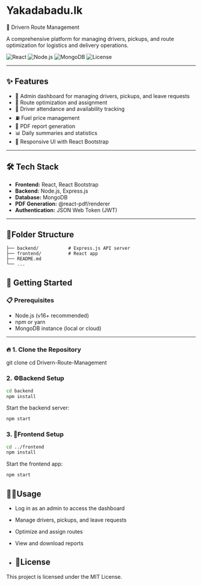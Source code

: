 # Yakadabadu.lk
🚚 Drivern Route Management

A comprehensive platform for managing drivers, pickups, and route optimization for logistics and delivery operations.

![React](https://img.shields.io/badge/Frontend-React-blue?logo=react) 
![Node.js](https://img.shields.io/badge/Backend-Node.js-green?logo=node.js) 
![MongoDB](https://img.shields.io/badge/Database-MongoDB-brightgreen?logo=mongodb)
![License](https://img.shields.io/badge/License-MIT-yellow.svg)

---

## ✨ Features
- 🔧 Admin dashboard for managing drivers, pickups, and leave requests
- 📍 Route optimization and assignment
- 👥 Driver attendance and availability tracking
- ⛽ Fuel price management
- 📄 PDF report generation
- 📊 Daily summaries and statistics
- 📱 Responsive UI with React Bootstrap

---

## 🛠️ Tech Stack
- **Frontend:** React, React Bootstrap
- **Backend:** Node.js, Express.js
- **Database:** MongoDB
- **PDF Generation:** @react-pdf/renderer
- **Authentication:** JSON Web Token (JWT)

---
## 📂Folder Structure
```
├── backend/           # Express.js API server
├── frontend/          # React app
├── README.md
└── ...
```
## 🚀 Getting Started

### 📋 Prerequisites
- Node.js (v16+ recommended)
- npm or yarn
- MongoDB instance (local or cloud)

---

### 🔥 1. Clone the Repository
git clone <repository-url>
cd Drivern-Route-Management

### 2. ⚙️Backend Setup
```bash
cd backend
npm install
```
Start the backend server:
```bash
npm start
```

### 3. 🎨Frontend Setup
```bash
cd ../frontend
npm install
```

Start the frontend app:
```bash
npm start
```

## 🧑‍💻Usage
- Log in as an admin to access the dashboard
- Manage drivers, pickups, and leave requests
- Optimize and assign routes
- View and download reports

- ## 📄License
This project is licensed under the MIT License.

